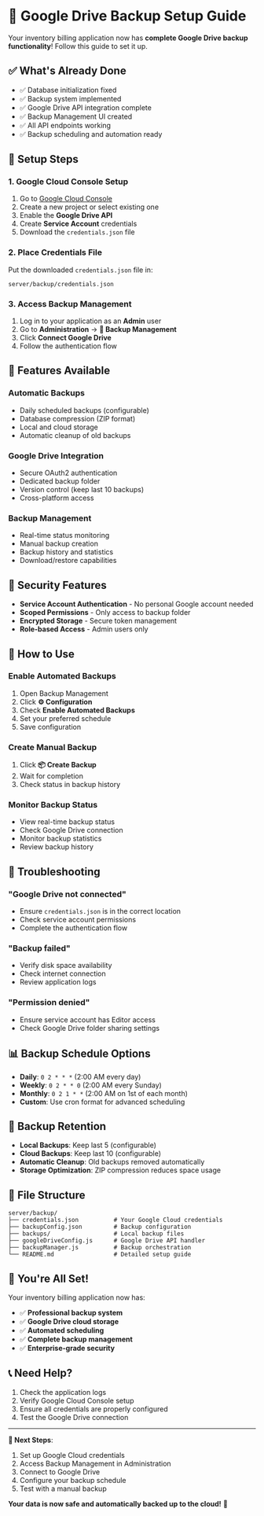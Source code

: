 # 🚀 Google Drive Backup Setup Guide

Your inventory billing application now has **complete Google Drive backup functionality**! Follow this guide to set it up.

## ✅ What's Already Done

- ✅ Database initialization fixed
- ✅ Backup system implemented
- ✅ Google Drive API integration complete
- ✅ Backup Management UI created
- ✅ All API endpoints working
- ✅ Backup scheduling and automation ready

## 🔧 Setup Steps

### 1. **Google Cloud Console Setup**

1. Go to [Google Cloud Console](https://console.cloud.google.com/)
2. Create a new project or select existing one
3. Enable the **Google Drive API**
4. Create **Service Account** credentials
5. Download the `credentials.json` file

### 2. **Place Credentials File**

Put the downloaded `credentials.json` file in:
```
server/backup/credentials.json
```

### 3. **Access Backup Management**

1. Log in to your application as an **Admin** user
2. Go to **Administration** → **🔄 Backup Management**
3. Click **Connect Google Drive**
4. Follow the authentication flow

## 🎯 Features Available

### **Automatic Backups**
- Daily scheduled backups (configurable)
- Database compression (ZIP format)
- Local and cloud storage
- Automatic cleanup of old backups

### **Google Drive Integration**
- Secure OAuth2 authentication
- Dedicated backup folder
- Version control (keep last 10 backups)
- Cross-platform access

### **Backup Management**
- Real-time status monitoring
- Manual backup creation
- Backup history and statistics
- Download/restore capabilities

## 🔐 Security Features

- **Service Account Authentication** - No personal Google account needed
- **Scoped Permissions** - Only access to backup folder
- **Encrypted Storage** - Secure token management
- **Role-based Access** - Admin users only

## 📱 How to Use

### **Enable Automated Backups**
1. Open Backup Management
2. Click **⚙️ Configuration**
3. Check **Enable Automated Backups**
4. Set your preferred schedule
5. Save configuration

### **Create Manual Backup**
1. Click **📦 Create Backup**
2. Wait for completion
3. Check status in backup history

### **Monitor Backup Status**
- View real-time backup status
- Check Google Drive connection
- Monitor backup statistics
- Review backup history

## 🚨 Troubleshooting

### **"Google Drive not connected"**
- Ensure `credentials.json` is in the correct location
- Check service account permissions
- Complete the authentication flow

### **"Backup failed"**
- Verify disk space availability
- Check internet connection
- Review application logs

### **"Permission denied"**
- Ensure service account has Editor access
- Check Google Drive folder sharing settings

## 📊 Backup Schedule Options

- **Daily**: `0 2 * * *` (2:00 AM every day)
- **Weekly**: `0 2 * * 0` (2:00 AM every Sunday)
- **Monthly**: `0 2 1 * *` (2:00 AM on 1st of each month)
- **Custom**: Use cron format for advanced scheduling

## 🔄 Backup Retention

- **Local Backups**: Keep last 5 (configurable)
- **Cloud Backups**: Keep last 10 (configurable)
- **Automatic Cleanup**: Old backups removed automatically
- **Storage Optimization**: ZIP compression reduces space usage

## 📁 File Structure

```
server/backup/
├── credentials.json          # Your Google Cloud credentials
├── backupConfig.json         # Backup configuration
├── backups/                  # Local backup files
├── googleDriveConfig.js      # Google Drive API handler
├── backupManager.js          # Backup orchestration
└── README.md                 # Detailed setup guide
```

## 🎉 You're All Set!

Your inventory billing application now has:
- ✅ **Professional backup system**
- ✅ **Google Drive cloud storage**
- ✅ **Automated scheduling**
- ✅ **Complete backup management**
- ✅ **Enterprise-grade security**

## 📞 Need Help?

1. Check the application logs
2. Verify Google Cloud Console setup
3. Ensure all credentials are properly configured
4. Test the Google Drive connection

---

**🎯 Next Steps**: 
1. Set up Google Cloud credentials
2. Access Backup Management in Administration
3. Connect to Google Drive
4. Configure your backup schedule
5. Test with a manual backup

**Your data is now safe and automatically backed up to the cloud!** 🚀
